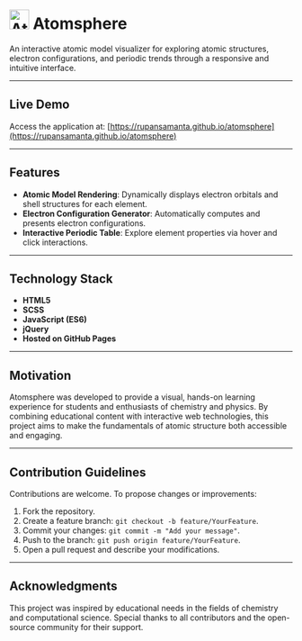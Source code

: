 # <img src="https://rupansamanta.github.io/atomsphere/assets/icons/logo.png" alt="Atomsphere Logo" width="35"> Atomsphere

An interactive atomic model visualizer for exploring atomic structures, electron configurations, and periodic trends through a responsive and intuitive interface.

---

## Live Demo

Access the application at: [https://rupansamanta.github.io/atomsphere](https://rupansamanta.github.io/atomsphere)

---

## Features

* **Atomic Model Rendering**: Dynamically displays electron orbitals and shell structures for each element.
* **Electron Configuration Generator**: Automatically computes and presents electron configurations.
* **Interactive Periodic Table**: Explore element properties via hover and click interactions.
  
---

## Technology Stack

* **HTML5**
* **SCSS**
* **JavaScript (ES6)**
* **jQuery**
* **Hosted on GitHub Pages**

---

## Motivation

Atomsphere was developed to provide a visual, hands-on learning experience for students and enthusiasts of chemistry and physics. By combining educational content with interactive web technologies, this project aims to make the fundamentals of atomic structure both accessible and engaging.

---

## Contribution Guidelines

Contributions are welcome. To propose changes or improvements:

1. Fork the repository.
2. Create a feature branch: `git checkout -b feature/YourFeature`.
3. Commit your changes: `git commit -m "Add your message"`.
4. Push to the branch: `git push origin feature/YourFeature`.
5. Open a pull request and describe your modifications.

---

## Acknowledgments

This project was inspired by educational needs in the fields of chemistry and computational science. Special thanks to all contributors and the open-source community for their support.
